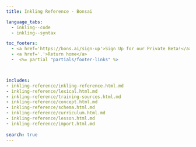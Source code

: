 ```yaml
---
title: Inkling Reference - Bonsai

language_tabs:
  - inkling--code
  - inkling--syntax

toc_footers:
  - <a href='https://bons.ai/sign-up'>Sign Up for our Private Beta!</a>
  - <a href='.'>Return home</a>
  -  <%= partial "partials/footer-links" %>



includes:
- inkling-reference/inkling-reference.html.md
- inkling-reference/lexical.html.md
- inkling-reference/training-sources.html.md
- inkling-reference/concept.html.md
- inkling-reference/schema.html.md
- inkling-reference/curriculum.html.md
- inkling-reference/lesson.html.md
- inkling-reference/import.html.md
  
search: true
---
```

